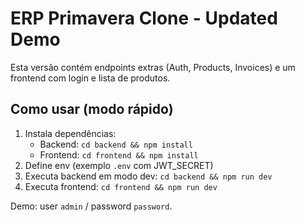 # ERP Primavera Clone - Updated Demo

Esta versão contém endpoints extras (Auth, Products, Invoices) e um frontend com login e lista de produtos.

## Como usar (modo rápido)

1. Instala dependências:
   - Backend: `cd backend && npm install`
   - Frontend: `cd frontend && npm install`
2. Define env (exemplo `.env` com JWT_SECRET)
3. Executa backend em modo dev: `cd backend && npm run dev`
4. Executa frontend: `cd frontend && npm run dev`

Demo: user `admin` / password `password`.
